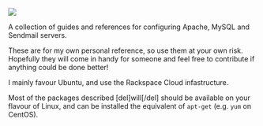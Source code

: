 ![](https://raw.github.com/robmcvey/i-love-lamp/master/lamp.png)

A collection of guides and references for configuring Apache, MySQL and Sendmail servers.

These are for my own personal reference, so use them at your own risk. Hopefully they will come in handy for someone and feel free to contribute if anything could be done better!

I mainly favour Ubuntu, and use the Rackspace Cloud infastructure.

Most of the packages described [del]will[/del] should be available on your flavour of Linux, and can be installed the equivalent of `apt-get` (e.g. `yum` on CentOS).
